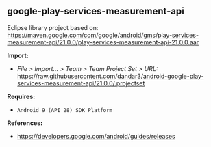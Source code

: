 ## google-play-services-measurement-api

Eclipse library project based on:<br/>
https://maven.google.com/com/google/android/gms/play-services-measurement-api/21.0.0/play-services-measurement-api-21.0.0.aar

**Import:**
- _File > Import... > Team > Team Project Set > URL:_<br/>
  https://raw.githubusercontent.com/dandar3/android-google-play-services-measurement-api/21.0.0/.projectset

**Requires:**
- `Android 9 (API 28) SDK Platform`

**References:**
- https://developers.google.com/android/guides/releases